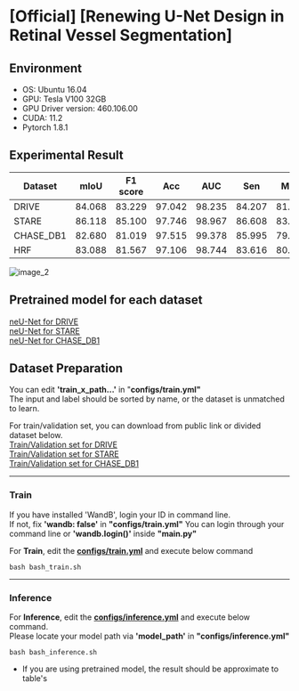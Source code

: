 # [Official] [Renewing U-Net Design in Retinal Vessel Segmentation]


## Environment

- OS: Ubuntu 16.04
- GPU: Tesla V100 32GB
- GPU Driver version: 460.106.00
- CUDA: 11.2
- Pytorch 1.8.1

## Experimental Result

|Dataset|mIoU|F1 score|Acc|AUC|Sen|MCC
|---|---|---|---|---|---|---|
|DRIVE|84.068|83.229|97.042|98.235|84.207|81.731|
|STARE|86.118|85.100|97.746|98.967|86.608|83.958|
|CHASE_DB1|82.680|81.019|97.515|99.378|85.995|79.889|
|HRF|83.088|81.567|97.106|98.744|83.616|80.121|

![image_2](images/Qualitative_evaluation.png)


## Pretrained model for each dataset
[neU-Net for DRIVE](https://mega.nz/file/Ao0y2CIS#AlAqBogW8oAL4aAO9JLLW4cLi64lWx_8qmGxqqMoRPY) <br>
[neU-Net for STARE](https://mega.nz/file/A9FWHTBS#Mv2A_8SGHVi9XABww3HcAnPMt027BrDv-Ko9hmhTsHQ) <br>
[neU-Net for CHASE_DB1](https://mega.nz/file/xg9WyYCS#Scd5JlkXbPBOo-OFtA1P74zqEaq2qb1brPz6xFq4yfI) <br>


## Dataset Preparation
You can edit <b>'train_x_path...'</b> in "<b>configs/train.yml"</b> <br>
The input and label should be sorted by name, or the dataset is unmatched to learn.

For train/validation set, you can download from public link or divided dataset below. <br>
[Train/Validation set for DRIVE](https://mega.nz/file/dwNCXRpK#5cO-XaL_mW2kyknajrB9QEdqswz6DTS-pkODcfaO1OU) <br>
[Train/Validation set for STARE](https://mega.nz/file/B8NQRYqL#2r-rI4-Y4JOhA62KYPDR5sedyNXFRiMCeQBWYi8ejdA) <br>
[Train/Validation set for CHASE_DB1](https://mega.nz/file/IosDGJjJ#vH7HKRZEkgh1Yt8iOQoyuzFc-PqfJQHzx1Sn7wU2QAY) <br>

---

### Train

If you have installed 'WandB', login your ID in command line.<br>
If not, fix <b>'wandb: false'</b> in <b>"configs/train.yml"</b>
You can login through your command line or <b>'wandb.login()'</b> inside <b>"main.py"</b> 

For <b>Train</b>, edit the [<b>configs/train.yml</b>](configs/train.yml) and execute below command
```
bash bash_train.sh
```

---

### Inference

For <b>Inference</b>, edit the [<b>configs/inference.yml</b>](configs/inference.yml) and execute below command. <br>
Please locate your model path via  <b>'model_path'</b> in <b>"configs/inference.yml"</b>
```
bash bash_inference.sh
```

- If you are using pretrained model, the result should be approximate to table's

